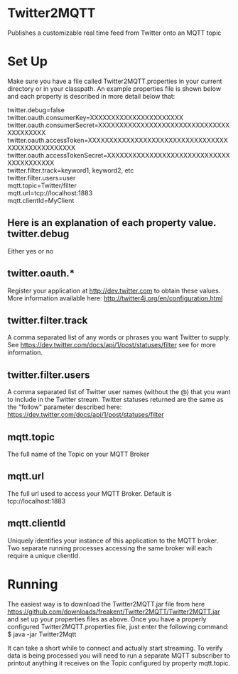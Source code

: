Twitter2MQTT
============

Publishes a customizable real time feed from Twitter onto an MQTT topic

Set Up
======
Make sure you have a file called Twitter2MQTT.properties in your current directory or in your classpath. An 
example properties file is shown below and each property is described in more detail below that:

twitter.debug=false    
twitter.oauth.consumerKey=XXXXXXXXXXXXXXXXXXXXXX     
twitter.oauth.consumerSecret=XXXXXXXXXXXXXXXXXXXXXXXXXXXXXXXXXXXXXXXX     
twitter.oauth.accessToken=XXXXXXXXXXXXXXXXXXXXXXXXXXXXXXXXXXXXXXXXXXXXXXXXX     
twitter.oauth.accessTokenSecret=XXXXXXXXXXXXXXXXXXXXXXXXXXXXXXXXXXXXXXXX     
twitter.filter.track=keyword1, keyword2, etc     
twitter.filter.users=user    
mqtt.topic=Twitter/filter   
mqtt.url=tcp://localhost:1883   
mqtt.clientId=MyClient   

Here is an explanation of each property value.
twitter.debug
-------------
Either yes or no

twitter.oauth.*
--------------
Register your application at http://dev.twitter.com to obtain these values. 
More information available here: http://twitter4j.org/en/configuration.html

twitter.filter.track
--------------------
A comma separated list of any words or phrases you want Twitter to supply. 
See https://dev.twitter.com/docs/api/1/post/statuses/filter see for more information.   

twitter.filter.users
-------------------
A comma separated list of Twitter user names (without the @) that you want to include in the Twitter stream. 
Twitter statuses returned are the same as the "follow" parameter described here: https://dev.twitter.com/docs/api/1/post/statuses/filter
 
mqtt.topic
----------
The full name of the Topic on your MQTT Broker

mqtt.url
--------
The full url used to access your MQTT Broker.
Default is tcp://localhost:1883 

mqtt.clientId
-------------
Uniquely identifies your instance of this application to the MQTT broker. Two separate running 
processes accessing the same broker will each require  a unique clientId.

Running
=======
The easiest way is to download the Twitter2MQTT.jar file from here https://github.com/downloads/freakent/Twitter2MQTT/Twitter2MQTT.jar and set up your properties files as above.
Once you have a properly configured Twitter2MQTT.properties file, just enter the following command:
$ java -jar Twitter2Mqtt

It can take a short while to connect and actually start streaming. To verify data is being processed you will need 
to run a separate MQTT subscriber to printout anything it receives on the Topic configured by property mqtt.topic.

